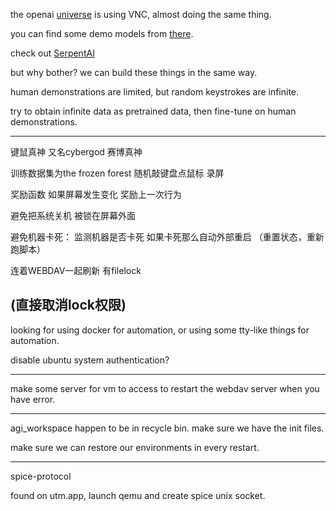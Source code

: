 the openai [universe](https://github.com/openai/universe) is using VNC, almost doing the same thing.

you can find some demo models from [there](https://github.com/openai/universe-starter-agent).

check out [SerpentAI](https://github.com/SerpentAI/SerpentAI)

but why bother? we can build these things in the same way.

human demonstrations are limited, but random keystrokes are infinite.

try to obtain infinite data as pretrained data, then fine-tune on human demonstrations.

----

键鼠真神 又名cybergod 赛博真神

训练数据集为the frozen forest 随机敲键盘点鼠标 录屏

奖励函数 如果屏幕发生变化 奖励上一次行为

避免把系统关机 被锁在屏幕外面

避免机器卡死： 监测机器是否卡死 如果卡死那么自动外部重启 （重置状态，重新跑脚本）


连着WEBDAV一起刷新 有filelock

(直接取消lock权限)
----

looking for using docker for automation, or using some tty-like things for automation.

disable ubuntu system authentication?

----

make some server for vm to access to restart the webdav server when you have error.

----

agi_workspace happen to be in recycle bin. make sure we have the init files.

make sure we can restore our environments in every restart.

----

spice-protocol

found on utm.app, launch qemu and create spice unix socket.